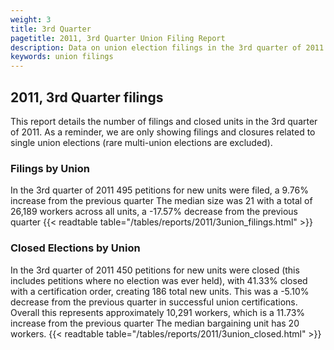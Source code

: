 ```yaml
---
weight: 3
title: 3rd Quarter
pagetitle: 2011, 3rd Quarter Union Filing Report
description: Data on union election filings in the 3rd quarter of 2011
keywords: union filings
---
```


## 2011, 3rd Quarter filings

This report details the number of filings and closed units in the 3rd quarter of 2011. As a reminder, we are only showing filings and closures related to single union elections (rare multi-union elections are excluded).

### Filings by Union
In the 3rd quarter of 2011 495 petitions for new units were filed, a 9.76% increase from the previous quarter The median size was 21 with a total of 26,189 workers across all units, a -17.57% decrease from the previous quarter
{{< readtable table="/tables/reports/2011/3union_filings.html" >}}

### Closed Elections by Union
In the 3rd quarter of 2011 450 petitions for new units were closed (this includes petitions where no election was ever held), with 41.33% closed with a certification order, creating 186 total new units. This was a -5.10% decrease from the previous quarter in successful union certifications. Overall this represents approximately 10,291 workers, which is a 11.73% increase from the previous quarter The median bargaining unit has 20 workers.
{{< readtable table="/tables/reports/2011/3union_closed.html" >}}
